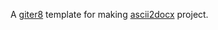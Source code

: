 A [giter8](https://github.com/n8han/giter8) template for making [ascii2docx](https://github.com/hamazy/asciidoc2docx) project.